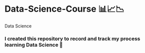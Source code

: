 # Data-Science-Course 📊📈📉
Data Science

### I created this repository to record and track my process learning Data Science 🤩
